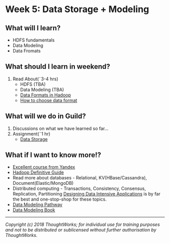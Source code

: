 # Week 5: Data Storage + Modeling

## What will I learn?
* HDFS fundamentals
* Data Modeling
* Data Fromats

## What should I learn in weekend?
1. Read About(˜3-4 hrs)
    * HDFS (TBA) 
    * Data Modeling (TBA) 
    * [Data Formats in Hadoop](https://www.datanami.com/2018/05/16/big-data-file-formats-demystified/)
    * [How to choose data format](https://community.hitachivantara.com/community/products-and-solutions/pentaho/blog/2017/11/07/hadoop-file-formats-its-not-just-csv-anymore)



## What will we do in Guild?
1. Discussions on what we have learned so far...
2. Assignment(˜1 hr)
    * [Data Storage](https://docs.google.com/document/d/1Uw26Lc7qPTQKIZUuCZNgA267VO-wjXy406u-44P5f00/edit#heading=h.8hzq89jq6a7m)

## What if I want to know more!?
* [Excellent course from Yandex](https://www.coursera.org/learn/big-data-essentials?specialization=big-data-engineering)
* [Hadoop Definitive Guide](https://learning.oreilly.com/library/view/hadoop-the-definitive/9781491901687/)
* Read more about databases - Relational, KV(HBase/Cassandra), Document(Elastic/MongoDB)
* Distributed computing - Transactions, Consistency, Consensus, Replication, Partitioning
  [Designing Data Intensive Applications](https://learning.oreilly.com/library/view/designing-data-intensive-applications/9781491903063/) is by far the best and one-stop-shop for these topics.
* [Data Modeling Pathway](https://docs.google.com/presentation/d/1DiW333bEfO0m5xvbSlqpLtYFt-mPBCrVYZtEn06JYZM/edit#slide=id.g362f568261_0_0)
* [Data Modeling Book](ttps://learning.oreilly.com/library/view/data-modeling-made/9780977140060/)

---

*Copyright (c) 2018 ThoughtWorks; for individual use for training purposes and not to be distributed or sublicensed without further authorisation by ThoughtWorks.*
